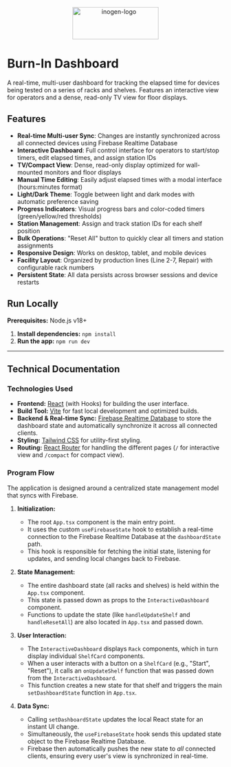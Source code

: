 <div align="center">
<img width="200" height="75" alt="inogen-logo" src="https://github.com/user-attachments/assets/fd817db8-7fc1-494b-ba96-1f086bad6b13" />
</div>

# Burn-In Dashboard

A real-time, multi-user dashboard for tracking the elapsed time for devices being tested on a series of racks and shelves. Features an interactive view for operators and a dense, read-only TV view for floor displays.

## Features

- **Real-time Multi-user Sync**: Changes are instantly synchronized across all connected devices using Firebase Realtime Database
- **Interactive Dashboard**: Full control interface for operators to start/stop timers, edit elapsed times, and assign station IDs
- **TV/Compact View**: Dense, read-only display optimized for wall-mounted monitors and floor displays
- **Manual Time Editing**: Easily adjust elapsed times with a modal interface (hours:minutes format)
- **Light/Dark Theme**: Toggle between light and dark modes with automatic preference saving
- **Progress Indicators**: Visual progress bars and color-coded timers (green/yellow/red thresholds)
- **Station Management**: Assign and track station IDs for each shelf position
- **Bulk Operations**: "Reset All" button to quickly clear all timers and station assignments
- **Responsive Design**: Works on desktop, tablet, and mobile devices
- **Facility Layout**: Organized by production lines (Line 2-7, Repair) with configurable rack numbers
- **Persistent State**: All data persists across browser sessions and device restarts

## Run Locally

**Prerequisites:**  Node.js v18+

1. **Install dependencies:**
   `npm install`
2. **Run the app:**
   `npm run dev`

---

## Technical Documentation

### Technologies Used

*   **Frontend:** [React](https://reactjs.org/) (with Hooks) for building the user interface.
*   **Build Tool:** [Vite](https://vitejs.dev/) for fast local development and optimized builds.
*   **Backend & Real-time Sync:** [Firebase Realtime Database](https://firebase.google.com/docs/database) to store the dashboard state and automatically synchronize it across all connected clients.
*   **Styling:** [Tailwind CSS](https://tailwindcss.com/) for utility-first styling.
*   **Routing:** [React Router](https://reactrouter.com/) for handling the different pages (`/` for interactive view and `/compact` for compact view).

### Program Flow

The application is designed around a centralized state management model that syncs with Firebase.

1.  **Initialization:**
    *   The root `App.tsx` component is the main entry point.
    *   It uses the custom `useFirebaseState` hook to establish a real-time connection to the Firebase Realtime Database at the `dashboardState` path.
    *   This hook is responsible for fetching the initial state, listening for updates, and sending local changes back to Firebase.

2.  **State Management:**
    *   The entire dashboard state (all racks and shelves) is held within the `App.tsx` component.
    *   This state is passed down as props to the `InteractiveDashboard` component.
    *   Functions to update the state (like `handleUpdateShelf` and `handleResetAll`) are also located in `App.tsx` and passed down.

3.  **User Interaction:**
    *   The `InteractiveDashboard` displays `Rack` components, which in turn display individual `ShelfCard` components.
    *   When a user interacts with a button on a `ShelfCard` (e.g., "Start", "Reset"), it calls an `onUpdateShelf` function that was passed down from the `InteractiveDashboard`.
    *   This function creates a new state for that shelf and triggers the main `setDashboardState` function in `App.tsx`.

4.  **Data Sync:**
    *   Calling `setDashboardState` updates the local React state for an instant UI change.
    *   Simultaneously, the `useFirebaseState` hook sends this updated state object to the Firebase Realtime Database.
    *   Firebase then automatically pushes the new state to *all* connected clients, ensuring every user's view is synchronized in real-time.
